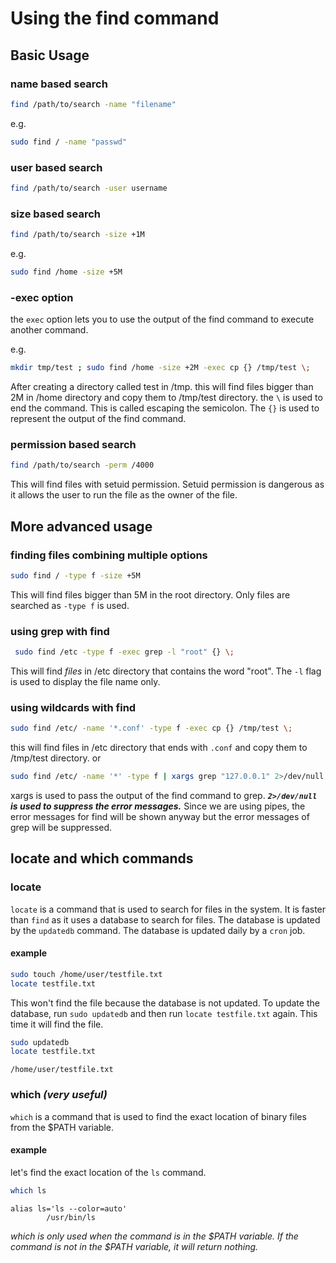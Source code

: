 # Using the find command

## Basic Usage

### name based search
```bash
find /path/to/search -name "filename"
```
e.g.
```bash
sudo find / -name "passwd"
```

### user based search
```bash
find /path/to/search -user username
``` 
### size based search
```bash
find /path/to/search -size +1M
```
e.g.
```bash
sudo find /home -size +5M 
```
### -exec option
the `exec` option lets you to use the output of the find command to execute another command.

e.g.
```bash
mkdir tmp/test ; sudo find /home -size +2M -exec cp {} /tmp/test \;
```
After creating a directory called test in /tmp. this will find files bigger than 2M in /home directory and copy them to /tmp/test directory. the `\` is used to end the command. This is called escaping the semicolon. The `{}` is used to represent the output of the find command.

### permission based search
```bash
find /path/to/search -perm /4000
```
This will find files with setuid permission. Setuid permission is dangerous as it allows the user to run the file as the owner of the file.

## More advanced usage

### finding files combining multiple options
```bash
sudo find / -type f -size +5M
```
This will find files bigger than 5M in the root directory. Only files are searched as `-type f` is used.
### using grep with find
```bash
 sudo find /etc -type f -exec grep -l "root" {} \;
```
This will find *files* in /etc directory that contains the word "root". The `-l` flag is used to display the file name only.
### using wildcards with find
```bash
sudo find /etc/ -name '*.conf' -type f -exec cp {} /tmp/test \;
```
this will find files in /etc directory that ends with `.conf` and copy them to /tmp/test directory.
or
```bash
sudo find /etc/ -name '*' -type f | xargs grep "127.0.0.1" 2>/dev/null
```
xargs is used to pass the output of the find command to grep. ***`2>/dev/null` is used to suppress the error messages.***
Since we are using pipes, the error messages for find will be shown anyway but the error messages of grep will be suppressed.


## locate and which commands

### locate
`locate` is a command that is used to search for files in the system. It is faster than `find` as it uses a database to search for files. The database is updated by the `updatedb` command. The database is updated daily by a `cron` job.
#### example
```bash
sudo touch /home/user/testfile.txt
locate testfile.txt
```
This won't find the file because the database is not updated. To update the database, run `sudo updatedb` and then run `locate testfile.txt` again. This time it will find the file.
```bash
sudo updatedb
locate testfile.txt
```
```
/home/user/testfile.txt
```
### which *(very useful)*
`which` is a command that is used to find the exact location of binary files from the $PATH variable.

#### example
let's find the exact location of the `ls` command.
```bash
which ls
```
```
alias ls='ls --color=auto'
        /usr/bin/ls
```

*which is only used when the command is in the $PATH variable. If the command is not in the $PATH variable, it will return nothing.*
